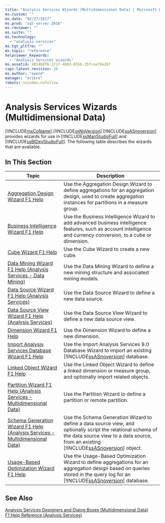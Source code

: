 ```yaml
---
title: "Analysis Services Wizards (Multidimensional Data) | Microsoft Docs"
ms.custom: ""
ms.date: "02/27/2017"
ms.prod: "sql-server-2016"
ms.reviewer: ""
ms.suite: ""
ms.technology: 
  - "analysis-services"
ms.tgt_pltfrm: ""
ms.topic: "reference"
helpviewer_keywords: 
  - "Analysis Services wizards"
ms.assetid: 4814b8f6-1717-4b03-835b-15fcaa79a287
caps.latest.revision: 26
ms.author: "owend"
manager: "erikre"
robots: noindex,nofollow
---
```

# Analysis Services Wizards (Multidimensional Data)
  [!INCLUDE[msCoName](../a9notintoc/includes/msconame-md.md)] [!INCLUDE[ssNoVersion](../a9notintoc/includes/ssnoversion-md.md)] [!INCLUDE[ssASnoversion](../a9notintoc/includes/ssasnoversion-md.md)] provides wizards for use in [!INCLUDE[ssManStudioFull](../a9notintoc/includes/ssmanstudiofull-md.md)] and [!INCLUDE[ssBIDevStudioFull](../a9notintoc/includes/ssbidevstudiofull-md.md)]. The following table describes the wizards that are available.  
  
## In This Section  
  
|Topic|Description|  
|-----------|-----------------|  
|[Aggregation Design Wizard F1 Help](../a9retired/aggregation-design-wizard-f1-help.md)|Use the Aggregation Design Wizard to define aggregations for an aggregation design, used to create aggregation instances for partitions in a measure group.|  
|[Business Intelligence Wizard F1 Help](../a9retired/business-intelligence-wizard-f1-help.md)|Use the Business Intelligence Wizard to add advanced business intelligence features, such as account intelligence and currency conversion, to a cube or dimension.|  
|[Cube Wizard F1 Help](../a9retired/cube-wizard-f1-help.md)|Use the Cube Wizard to create a new cube.|  
|[Data Mining Wizard F1 Help &#40;Analysis Services - Data Mining&#41;](../a9retired/data-mining-wizard-f1-help-analysis-services-data-mining.md)|Use the Data Mining Wizard to define a new mining structure and associated mining models.|  
|[Data Source Wizard F1 Help &#40;Analysis Services&#41;](../a9retired/data-source-wizard-f1-help-analysis-services.md)|Use the Data Source Wizard to define a new data source.|  
|[Data Source View Wizard F1 Help &#40;Analysis Services&#41;](../a9retired/data-source-view-wizard-f1-help-analysis-services.md)|Use the Data Source View Wizard to define a new data source view.|  
|[Dimension Wizard F1 Help](../a9retired/dimension-wizard-f1-help.md)|Use the Dimension Wizard to define a new dimension.|  
|[Import Analysis Services Database Wizard F1 Help](../a9retired/import-analysis-services-database-wizard-f1-help.md)|Use the Import Analysis Services 9.0 Database Wizard to import an existing [!INCLUDE[ssASnoversion](../a9notintoc/includes/ssasnoversion-md.md)] database.|  
|[Linked Object Wizard F1 Help](../a9retired/linked-object-wizard-f1-help.md)|Use the Linked Object Wizard to define a linked dimension or measure group, and optionally import related objects.|  
|[Partition Wizard F1 Help &#40;Analysis Services - Multidimensional Data&#41;](../a9retired/partition-wizard-f1-help-analysis-services-multidimensional-data.md)|Use the Partition Wizard to define a partition or remote partition.|  
|[Schema Generation Wizard F1 Help &#40;Analysis Services - Multidimensional Data&#41;](../a9retired/schema-generation-wizard-f1-help-analysis-services-multidimensional-data.md)|Use the Schema Generation Wizard to define a data source view, and optionally script the relational schema of the data source view to a data source, from an existing [!INCLUDE[ssASnoversion](../a9notintoc/includes/ssasnoversion-md.md)] object.|  
|[Usage-Based Optimization Wizard F1 Help](../a9retired/usage-based-optimization-wizard-f1-help.md)|Use the Usage-Based Optimization Wizard to define aggregations for an aggregation design based on queries stored in the query log for an [!INCLUDE[ssASnoversion](../a9notintoc/includes/ssasnoversion-md.md)] database.|  
  
## See Also  
 [Analysis Services Designers and Dialog Boxes &#40;Multidimensional Data&#41;](../a9retired/analysis-services-designers-and-dialog-boxes-multidimensional-data.md)   
 [F1 Help Reference &#40;Analysis Services&#41;](../a9retired/f1-help-reference-analysis-services.md)  
  
  